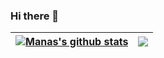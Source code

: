 ### Hi there 👋
<!-- [![Manas's GitHub stats](https://github-readme-stats.vercel.app/api?username=Mm9450&show_icons=true&theme=vision-friendly-dark)](https://github.com/Mm9450/github-readme-stats)

[![Top Langs](https://github-readme-stats.vercel.app/api/top-langs/?username=Mm9450&langs_count=8)](https://github.com/Mm9450)

<!-- 8 is for number of language count  -->

<!--
**Mm9450/Mm9450** is a ✨ _special_ ✨ repository because its `README.md` (this file) appears on your GitHub profile.

Here are some ideas to get you started:

- 🔭 I’m currently working on ...
- 🌱 I’m currently learning ...
- 👯 I’m looking to collaborate on ...
- 🤔 I’m looking for help with ...
- 💬 Ask me about ...
- 📫 How to reach me: ...
- 😄 Pronouns: ...
- ⚡ Fun fact: ...
-->

| <a href="https://github.com/Mm9450"><img align="center" src="https://github-readme-stats.vercel.app/api?username=Mm9450&show_icons=true&include_all_commits=true&theme=vision-friendly-dark&hide_border=true" alt="Manas's github stats" /></a> | <a href="https://github.com/Mm9450"><img align="center" src="https://github-readme-stats.vercel.app/api/top-langs/?username=Mm9450&langs_count=8&theme=vision-friendly-dark&&hide_border=true" /></a> |
| ------------- | ------------- |


<!-- &hide_border=true -->
